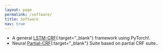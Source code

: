 ```yaml
---
layout: page
permalink: /software/
title: Software
nav: true
---
```



* A general [LSTM-CRF](https://github.com/allanj/pytorch_lstmcrf){:target="_blank"} framework using PyTorch!.
* Neural [Partial-CRF](https://github.com/allanj/neural-partialCRF){:target="_blank"} Suite based on partial CRF suite..